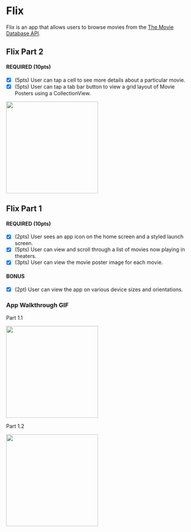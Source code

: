 # Flix

Flix is an app that allows users to browse movies from the [The Movie Database API](http://docs.themoviedb.apiary.io/#).


## Flix Part 2

#### REQUIRED (10pts)
- [x] (5pts) User can tap a cell to see more details about a particular movie.
- [x] (5pts) User can tap a tab bar button to view a grid layout of Movie Posters using a CollectionView.

<img src=https://media.giphy.com/media/NPdjldnXGbENlbKggi/giphy.gif width=250><br>



## Flix Part 1

#### REQUIRED (10pts)
- [x] (2pts) User sees an app icon on the home screen and a styled launch screen.
- [x] (5pts) User can view and scroll through a list of movies now playing in theaters.
- [x] (3pts) User can view the movie poster image for each movie.

#### BONUS
- [x] (2pt) User can view the app on various device sizes and orientations.

### App Walkthrough GIF

Part 1.1

<img src="https://media.giphy.com/media/3rmfVa9zzIPcUKsVNq/giphy.gif" width=250><br>

Part 1.2

<img src="https://media.giphy.com/media/JF6zbFnOknLW1c6MXY/giphy.gif" width=250><br>
